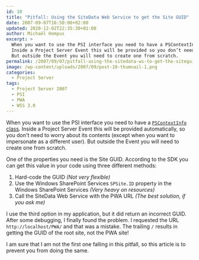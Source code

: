 ```yaml
---
id: 10
title: "Pitfall: Using the SiteData Web Service to get the Site GUID"
date: 2007-09-07T16:50:00+02:00
updated: 2020-12-02T22:35:30+01:00
author: Michaël Hompus
excerpt: >
  When you want to use the PSI interface you need to have a PSContextInfo Class.
  Inside a Project Server Event this will be provided so you don’t need to worry about it’s contents.
  But outside the Event you will need to create one from scratch.
permalink: /2007/09/07/pitfall-using-the-sitedata-ws-to-get-the-siteguid/
image: /wp-content/uploads/2007/09/post-10-thumnail-1.png
categories:
  - Project Server
tags:
  - Project Server 2007
  - PSI
  - PWA
  - WSS 3.0
---
```


When you want to use the PSI interface you need to have a [`PSContextInfo` class][PS_CONTEXT_INFO_CLASS].
Inside a Project Server Event this will be provided automatically,
so you don't need to worry about its contents (except when you want to impersonate as a different user).
But outside the Event you will need to create one from scratch.

<!--more-->

One of the properties you need is the Site GUID.
According to the SDK you can get this value in your code using three different methods:

1. Hard-code the GUID _(Not very flexible)_
2. Use the Windows SharePoint Services `SPSite.ID` property in the Windows SharePoint Services _(Very heavy on resources)_
3. Call the SiteData Web Service with the PWA URL _(The best solution, if you ask me)_

I use the third option in my application, but it did return an incorrect GUID.
After some debugging, I finally found the problem.
I requested the URL `http://localhost/PWA/` and that was a mistake.
The trailing `/` results in getting the GUID of the root site, not the PWA site!

I am sure that I am not the first one falling in this pitfall, so this article is to prevent you from doing the same.

[PS_CONTEXT_INFO_CLASS]: https://learn.microsoft.com/previous-versions/office/developer/office-2007/ms482944(v=office.12)
